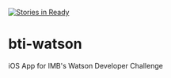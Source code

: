 [![Stories in Ready](https://badge.waffle.io/kripple/bti-watson.png?label=ready&title=Ready)](https://waffle.io/kripple/bti-watson)
# bti-watson
iOS App for IMB's Watson Developer Challenge
